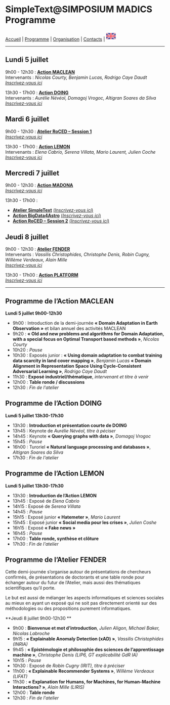 
# SimpleText@SIMPOSIUM MADICS Programme

[Accueil](https://simpletext-madics.github.io/2021/simposium-madics/fr) | [Programme](https://simpletext-madics.github.io/2021/simposium-madics/fr/program) | [Organisation](https://simpletext-madics.github.io/2021/simposium-madics/fr/organisation) | [Contacts](https://simpletext-madics.github.io/2021/simposium-madics/fr/contacts) | [<img src="../EN.png" width="30">](https://simpletext-madics.github.io/2021/simposium-madics/en/program)

---

## Lundi 5 juillet
9h00 - 12h30 : **[Action MACLEAN](https://www.madics.fr/actions/maclean/)**   
Intervenants : *Nicolas Courty, Benjamin Lucas, Rodrigo Caye Daudt*   
[*Inscrivez-vous ici*](https://www.madics.fr/manifestations/organisation/inscription/?manif=1617704707.3351&group=MACLEAN)

13h30 - 17h00 : **[Action DOING](https://www.madics.fr/actions/doing/)**   
Intervenants : *Aurélie Névéol, Domagoj Vrogoc, Altigran Soares da Silva*   
[*Inscrivez-vous ici*](https://www.madics.fr/manifestations/organisation/inscription/?manif=1617704707.3351&group=DOING)

## Mardi 6 juillet
9h00 - 12h30 : **[Atelier RoCED – Session 1](https://www.madics.fr/ateliers/roced/)**   
[*Inscrivez-vous ici*](https://www.madics.fr/manifestations/organisation/inscription/?manif=1617704707.3351&group=RoCED)

13h30 - 17h00 : **[Action LEMON](https://www.madics.fr/actions/lemon/)**   
Intervenants : *Elena Cabrio, Serena Villata, Mario Laurent, Julien Coche*   
[*Inscrivez-vous ici*](https://www.madics.fr/manifestations/organisation/inscription/?manif=1617704707.3351&group=LEMON)

## Mercredi 7 juillet
9h00 - 12h30 : **[Action MADONA](https://www.madics.fr/actions/madona/)**   
[*Inscrivez-vous ici*](https://www.madics.fr/manifestations/organisation/inscription/?manif=1617704707.3351&group=MADONA)

13h30 - 17h00 :
* **[Atelier SimpleText](https://www.madics.fr/ateliers/simpletext/)** [(*Inscrivez-vous ici*)](https://www.madics.fr/manifestations/organisation/inscription/?manif=1617704707.3351&group=SimpleText)
* **[Action BigData4Astro](https://www.madics.fr/actions/bigdata4astro/)** [(*Inscrivez-vous ici*)](https://www.madics.fr/manifestations/organisation/inscription/?manif=1617704707.3351&group=BigData4Astro)
* **[Action RoCED – Session 2](https://www.madics.fr/ateliers/RoCED/)** [(*Inscrivez-vous ici*)](https://www.madics.fr/manifestations/organisation/inscription/?manif=1617704707.3351&group=RoCED%202)

## Jeudi 8 juillet
9h00 - 12h30 : **[Atelier FENDER](https://www.madics.fr/ateliers/fender/)**   
Intervenants : *Vassilis Christophides, Christophe Denis, Robin Cugny, Willème Verdeaux, Alain Mille*   
[*Inscrivez-vous ici*](https://www.madics.fr/manifestations/organisation/inscription/?manif=1617704707.3351&group=FENDER)

13h30 - 17h00 : **[Action PLATFORM](https://www.madics.fr/actions/platform/)**   
[*Inscrivez-vous ici*](https://www.madics.fr/manifestations/organisation/inscription/?manif=1617704707.3351&group=PLATFORM)

---

## Programme de l’Action MACLEAN
**Lundi 5 juillet 9h00-12h30**  
* 9h00 : Introduction de la demi-journée **«&nbsp;Domain Adaptation in Earth Observation&nbsp;»** et bilan annuel des activités MACLEAN  
* 9h20 : **«&nbsp;Old and new problems and algorithms for Domain Adaptation, with a special focus on Optimal Transport based methods&nbsp;»**, *Nicolas Courty*  
* 10h20 : *Pause*  
* 10h30 : Exposés junior :
**«&nbsp;Using domain adaptation to combat training data scarcity in land cover mapping&nbsp;»**, *Benjamin Lucas*
**«&nbsp;Domain Alignment in Representation Space Using Cycle-Consistent Adversarial Learning&nbsp;»**, *Rodrigo Caye Daudt*  
* 11h30 : **Exposé industriel/thématique**, *intervenant et titre à venir*  
* 12h00 : **Table ronde / discussions**  
* 12h30 : *Fin de l'atelier*

## Programme de l’Action DOING
**Lundi 5 juillet 13h30-17h30**  
* 13h30 : **Introduction et présentation courte de DOING**  
* 13h45 : Keynote de *Aurélie Névéol, titre à péciser*
* 14h45 : Keynote **«&nbsp;Querying graphs with data&nbsp;»**, *Domagoj Vrogoc*
* 15h45 : *Pause*  
* 16h00 : Turoriel **«&nbsp;Natural language processing and databases&nbsp;»**, *Altigran Soares da Silva*
* 17h30 : *Fin de l'atelier*

## Programme de l’Action LEMON
**Lundi 5 juillet 13h30-17h30**  
* 13h30 : **Introduction de l’Action LEMON**  
* 13h45 : Exposé de *Elena Cabrio*
* 14h15 : Exposé de *Serena Villata*
* 14h45 : *Pause*
* 15h15 : Exposé junior **«&nbsp;Hatemeter&nbsp;»**, *Mario Laurent*
* 15h45 : Exposé junior **«&nbsp;Social media pour les crises&nbsp;»**, *Julien Coshe*
* 16h15 : Exposé **«&nbsp;Fake news&nbsp;»**
* 16h45 : *Pause*  
* 17h00 : **Table ronde, synthèse et clôture**
* 17h30 : *Fin de l'atelier*

## Programme de l’Atelier FENDER
Cette demi-journée s’organise autour de présentations de chercheurs confirmés, de présentations de doctorants et une table ronde pour échanger autour du futur de l’Atelier, mais aussi des thématiques scientifiques qu’il porte.

Le but est aussi de mélanger les aspects informatiques et sciences sociales au mieux en ayant un exposé qui ne soit pas directement orienté sur des méthodologies ou des propositions purement informatiques.  

**Jeudi 8 juillet 9h00-12h30  **  
* 9h00 : **Bienvenue et mot d’introduction**, *Julien Aligon, Michael Baker, Nicolas Labroche*
* 9h15 : **«&nbsp;Explainable Anomaly Detection (xAD)&nbsp;»**, *Vassilis Christophides (INRIA)*
* 9h45 : **«&nbsp;Epistémologie et philosophie des sciences de l’apprentissage machine&nbsp;»**, *Christophe Denis (LIP6, GT explicabilité GdR IA)*
* 10h15 : *Pause*  
* 10h30 : Exposé de *Robin Cugny (IRIT), titre à préciser*
* 11h00 : **«&nbsp;Explainable Recommender Systems&nbsp;»**, *Willème Verdeaux (LIFAT)*
* 11h30 : **«&nbsp;Explanation for Humans, for Machines, for Human-Machine Interactions?&nbsp;»**, *Alain Mille (LIRIS)*
* 12h00 : **Table ronde**  
* 12h30 : *Fin de l'atelier*
